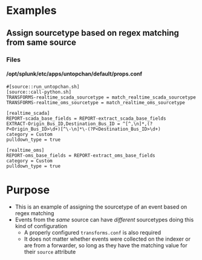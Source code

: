 # Examples
## Assign sourcetype based on regex matching from same source
### Files
#### /opt/splunk/etc/apps/untopchan/default/props.conf
```
#[source::run_untopchan.sh]
[source::call-python.sh]
TRANSFORMS-realtime_scada_sourcetype = match_realtime_scada_sourcetype
TRANSFORMS-realtime_oms_sourcetype = match_realtime_oms_sourcetype

[realtime_scada]
REPORT-scada_base_fields = REPORT-extract_scada_base_fields
EXTRACT-Origin_Bus_ID,Destination_Bus_ID = ^[^,\n]*,(?P<Origin_Bus_ID>\d+)[^\-\n]*\-(?P<Destination_Bus_ID>\d+)
category = Custom
pulldown_type = true

[realtime_oms]
REPORT-oms_base_fields = REPORT-extract_oms_base_fields
category = Custom
pulldown_type = true
```
# Purpose
- This is an example of assigning the sourcetype of an event based on regex matching
- Events from the _same_ source can have _different_ sourcetypes doing this kind of configuration
  - A properly configured `transforms.conf` is also required
  - It does not matter whether events were collected on the indexer or are from a forwarder, so long as they have the matching value for their
    `source` attribute